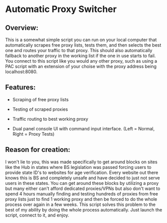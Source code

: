 # Automatic Proxy Switcher

## Overview:

This is a somewhat simple script you can run on your local computer that automatically scrapes free proxy lists, tests them, and then selects the best one and routes your traffic to that proxy. This should also automatically fallback to another proxy in the working list if the one in use starts to fail. You connect to this script like you would any other proxy, such as using a PAC script with an extension of your choise with the proxy address being localhost:8080. 



## Features:

- Scraping of free proxy lists

- Testing of scraped proxies

- Traffic routing to best working proxy

- Dual panel console UI with command input interface. (Left = Normal, Right = Proxy Tests)



## Reason for creation:

I won't lie to you, this was made specifically to get around blocks on sites like the Hub in states where BS legislation was passed forcing users to provide state ID's to websites for age verification. Every website out there knows this is BS and completely unsafe and have decided to just not serve users in these states. You can get around these blocks by utilizing a proxy but many either can't afford dedicated proxies/VPNs but also don't want to spend 4 hours manually finding and testing hundreds of proxies from free proxy lists just to find 1 working proxy and then be forced to do the whole process over again in a few weeks. This script solves this problem to the best of my ability by doing the whole process automatically. Just launch the script, connect to it, and enjoy.
